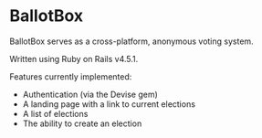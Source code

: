 # BallotBox

BallotBox serves as a cross-platform, anonymous voting system. 

Written using Ruby on Rails v4.5.1.

Features currently implemented:
* Authentication (via the Devise gem)
* A landing page with a link to current elections
* A list of elections
* The ability to create an election
